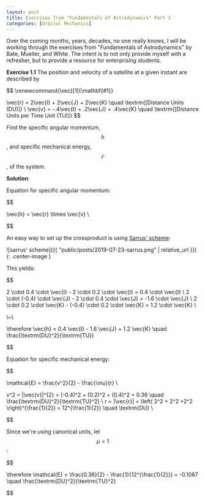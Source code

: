 ```yaml
---
layout: post
title: Exercises from "Fundamentals of Astrodynamics" Part 1
categories: [Orbital Mechanics]
---
```


Over the coming months, years, decades, no one really knows, I will be working
through the exercises from "Fundamentals of Astrodynamics" by Bate, Mueller, and
White.  The intent is to not only provide myself with a refresher, but to
provide a resource for enterprising students.

**Exercise 1.1** The position and velocity of a satellite at a given instant are
described by

$$
\renewcommand{\vec}[1]{\mathbf{#1}}

\vec{r} = 2\vec{I} + 2\vec{J} + 2\vec{K} \quad \textrm{[Distance Units (DU)]} \\
\vec{v} = -.4\vec{I} + .2\vec{J} + .4\vec{K} \quad
\textrm{[Distance Units per Time Unit (TU)]}
$$

Find the specific angular momentum, $$h$$, and specific mechanical energy, $$\mathcal{E}$$, of the system.

**Solution**:

Equation for specific angular momentum:

$$

\vec{h} = \vec{r} \times \vec{v} \\


$$

An easy way to set up the crossproduct is using [Sarrus' scheme][sarrus]:

![sarrus' scheme]({{ "public/posts/2019-07-23-sarrus.png" | relative_url }}){: .center-image }

This yields:

$$

2 \cdot 0.4 \cdot \vec{I} - 2 \cdot 0.2 \cdot \vec{I} = 0.4 \cdot \vec{I} \\
2 \cdot (-0.4) \cdot \vec{J} - 2 \cdot 0.4 \cdot \vec{J} = -1.6 \cdot \vec{J} \\
2 \cdot 0.2 \cdot \vec{K} - (-0.4) \cdot 0.2 \cdot \vec{K} = 1.2 \cdot \vec{K} \\

\\~\\

\therefore \vec{h} = 0.4 \vec{I} - 1.6 \vec{J} + 1.2 \vec{K} \quad \frac{\textrm{DU}^2}{\textrm{TU}}

$$

Equation for specific mechanical energy:

$$

\mathcal{E} = \frac{v^2}{2}  - \frac{\mu}{r} \\

v^2 = |\vec{v}|^{2} = (-0.4)^2 + (0.2)^2 + (0.4)^2 = 0.36 \quad \frac{\textrm{DU}^2}{\textrm{TU}^2} \\
r = |\vec{r}| = \left( 2^2 + 2^2 +2^2 \right)^{\frac{1}{2}} = 12^{\frac{1}{2}} \quad \textrm{DU} \\

$$

Since we're using canonical units, let $$\mu = 1$$:

$$

\therefore \mathcal{E} = \frac{0.36}{2}  - \frac{1}{12^{\frac{1}{2}}} = -0.1087 \quad \frac{\textrm{DU}^2}{\textrm{TU}^2}

$$

[sarrus]:https://en.wikipedia.org/wiki/Rule_of_Sarrus
